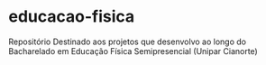 # educacao-fisica
Repositório Destinado aos projetos que desenvolvo ao longo do Bacharelado em Educação Física Semipresencial (Unipar Cianorte)
